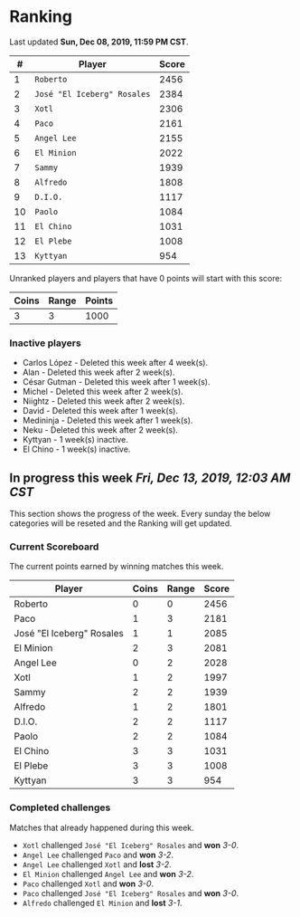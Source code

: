 # Ranking

Last updated **Sun, Dec 08, 2019, 11:59 PM CST**.

|#|Player|Score|
|-|------|-----|
|1|`Roberto`|2456|
|2|`José "El Iceberg" Rosales`|2384|
|3|`Xotl`|2306|
|4|`Paco`|2161|
|5|`Angel Lee`|2155|
|6|`El Minion`|2022|
|7|`Sammy`|1939|
|8|`Alfredo`|1808|
|9|`D.I.O.`|1117|
|10|`Paolo`|1084|
|11|`El Chino`|1031|
|12|`El Plebe`|1008|
|13|`Kyttyan`|954|

Unranked players and players that have 0 points will start with this score:

|Coins|Range|Points|
|-----|-----|------|
|3|3|1000|

### Inactive players
* Carlos López - Deleted this week after 4 week(s).
* Alan - Deleted this week after 2 week(s).
* César Gutman - Deleted this week after 1 week(s).
* Michel - Deleted this week after 2 week(s).
* Niightz - Deleted this week after 2 week(s).
* David - Deleted this week after 1 week(s).
* Medininja - Deleted this week after 1 week(s).
* Neku - Deleted this week after 2 week(s).
* Kyttyan - 1 week(s) inactive.
* El Chino - 1 week(s) inactive.

## In progress this week *Fri, Dec 13, 2019, 12:03 AM CST*
This section shows the progress of the week. Every sunday the below categories will be reseted and the Ranking will get updated.

### Current Scoreboard
The current points earned by winning matches this week.

|Player|Coins|Range|Score|
|------|-----|-----|-----|
|Roberto|0|0|2456|
|Paco|1|3|2181|
|José "El Iceberg" Rosales|1|1|2085|
|El Minion|2|3|2081|
|Angel Lee|0|2|2028|
|Xotl|1|2|1997|
|Sammy|2|2|1939|
|Alfredo|1|2|1801|
|D.I.O.|2|2|1117|
|Paolo|2|2|1084|
|El Chino|3|3|1031|
|El Plebe|3|3|1008|
|Kyttyan|3|3|954|

### Completed challenges
Matches that already happened during this week.

* `Xotl` challenged `José "El Iceberg" Rosales` and **won** *3-0*.
* `Angel Lee` challenged `Paco` and **won** *3-2*.
* `Angel Lee` challenged `Xotl` and **lost** *3-2*.
* `El Minion` challenged `Angel Lee` and **won** *3-2*.
* `Paco` challenged `Xotl` and **won** *3-0*.
* `Paco` challenged `José "El Iceberg" Rosales` and **won** *3-0*.
* `Alfredo` challenged `El Minion` and **lost** *3-1*.
